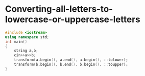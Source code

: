 # Converting-all-letters-to-lowercase-or-uppercase-letters #

```C++
#include <iostream>
using namespace std;
int main()
{ 
    string a,b;
    cin>>a>>b;
    transform(a.begin(), a.end(), a.begin(), ::tolower);
    transform(b.begin(), b.end(), b.begin(), ::toupper);
}
```
